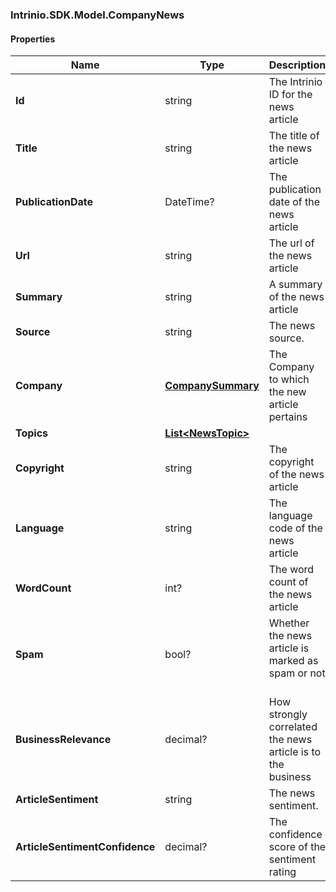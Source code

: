 [//]: # (CLASS:Intrinio.SDK.Model.CompanyNews)

[//]: # (KIND:object)

### Intrinio.SDK.Model.CompanyNews
#### Properties

[//]: # (START_DEFINITION)

Name | Type | Description
------------ | ------------- | -------------
**Id** | string | The Intrinio ID for the news article &nbsp;
**Title** | string | The title of the news article &nbsp;
**PublicationDate** | DateTime? | The publication date of the news article &nbsp;
**Url** | string | The url of the news article &nbsp;
**Summary** | string | A summary of the news article &nbsp;
**Source** | string | The news source. &nbsp;
**Company** | [**CompanySummary**](CompanySummary.md) | The Company to which the new article pertains &nbsp;
**Topics** | [**List&lt;NewsTopic&gt;**](NewsTopic.md) |  &nbsp;
**Copyright** | string | The copyright of the news article &nbsp;
**Language** | string | The language code of the news article &nbsp;
**WordCount** | int? | The word count of the news article &nbsp;
**Spam** | bool? | Whether the news article is marked as spam or not &nbsp;
**BusinessRelevance** | decimal? | How strongly correlated the news article is to the business &nbsp;
**ArticleSentiment** | string | The news sentiment. &nbsp;
**ArticleSentimentConfidence** | decimal? | The confidence score of the sentiment rating &nbsp;

[//]: # (END_DEFINITION)


[//]: # (CONTAINED_CLASS:Intrinio.SDK.Model.CompanySummary)


[//]: # (CONTAINED_CLASS:Intrinio.SDK.Model.NewsTopic)


